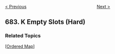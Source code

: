 <!--|This file generated by command(leetcode description); DO NOT EDIT.    |-->
<!--+----------------------------------------------------------------------+-->
<!--|@author    openset <openset.wang@gmail.com>                           |-->
<!--|@link      https://github.com/openset                                 |-->
<!--|@home      https://github.com/openset/leetcode                        |-->
<!--+----------------------------------------------------------------------+-->

[< Previous](https://github.com/openset/leetcode/tree/master/problems/baseball-game "Baseball Game")
　　　　　　　　　　　　　　　　
[Next >](https://github.com/openset/leetcode/tree/master/problems/redundant-connection "Redundant Connection")

## 683. K Empty Slots (Hard)



### Related Topics
  [[Ordered Map](https://github.com/openset/leetcode/tree/master/tag/ordered-map/README.md)]
